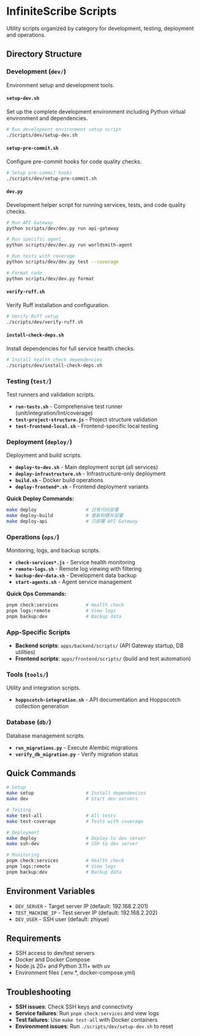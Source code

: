 # InfiniteScribe Scripts

Utility scripts organized by category for development, testing, deployment and operations.

## Directory Structure

### Development (`dev/`)
Environment setup and development tools.

#### `setup-dev.sh`
Set up the complete development environment including Python virtual environment and dependencies.

```bash
# Run development environment setup script
./scripts/dev/setup-dev.sh
```

#### `setup-pre-commit.sh`
Configure pre-commit hooks for code quality checks.

```bash
# Setup pre-commit hooks
./scripts/dev/setup-pre-commit.sh
```

#### `dev.py`
Development helper script for running services, tests, and code quality checks.

```bash
# Run API Gateway
python scripts/dev/dev.py run api-gateway

# Run specific agent
python scripts/dev/dev.py run worldsmith-agent

# Run tests with coverage
python scripts/dev/dev.py test --coverage

# Format code
python scripts/dev/dev.py format
```

#### `verify-ruff.sh`
Verify Ruff installation and configuration.

```bash
# Verify Ruff setup
./scripts/dev/verify-ruff.sh
```

#### `install-check-deps.sh`
Install dependencies for full service health checks.

```bash
# Install health check dependencies
./scripts/dev/install-check-deps.sh
```

### Testing (`test/`)
Test runners and validation scripts.

- **`run-tests.sh`** - Comprehensive test runner (unit/integration/lint/coverage)
- **`test-project-structure.js`** - Project structure validation
- **`test-frontend-local.sh`** - Frontend-specific local testing

### Deployment (`deploy/`)
Deployment and build scripts.

- **`deploy-to-dev.sh`** - Main deployment script (all services)
- **`deploy-infrastructure.sh`** - Infrastructure-only deployment
- **`build.sh`** - Docker build operations
- **`deploy-frontend*.sh`** - Frontend deployment variants

**Quick Deploy Commands:**
```bash
make deploy                  # 日常代码部署
make deploy-build            # 重新构建并部署
make deploy-api              # 只部署 API Gateway
```

### Operations (`ops/`)
Monitoring, logs, and backup scripts.

- **`check-services*.js`** - Service health monitoring
- **`remote-logs.sh`** - Remote log viewing with filtering
- **`backup-dev-data.sh`** - Development data backup
- **`start-agents.sh`** - Agent service management

**Quick Ops Commands:**
```bash
pnpm check:services          # Health check
pnpm logs:remote             # View logs
pnpm backup:dev              # Backup data
```

### App-Specific Scripts
- **Backend scripts**: `apps/backend/scripts/` (API Gateway startup, DB utilities)
- **Frontend scripts**: `apps/frontend/scripts/` (build and test automation)

### Tools (`tools/`)
Utility and integration scripts.

- **`hoppscotch-integration.sh`** - API documentation and Hoppscotch collection generation

### Database (`db/`)
Database management scripts.

- **`run_migrations.py`** - Execute Alembic migrations
- **`verify_db_migration.py`** - Verify migration status

## Quick Commands

```bash
# Setup
make setup                   # Install dependencies
make dev                     # Start dev servers

# Testing
make test-all                # All tests
make test-coverage           # Tests with coverage

# Deployment
make deploy                  # Deploy to dev server
make ssh-dev                 # SSH to dev server

# Monitoring
pnpm check:services          # Health check
pnpm logs:remote             # View logs
pnpm backup:dev              # Backup data
```

## Environment Variables

- `DEV_SERVER` - Target server IP (default: 192.168.2.201)
- `TEST_MACHINE_IP` - Test server IP (default: 192.168.2.202)
- `DEV_USER` - SSH user (default: zhiyue)

## Requirements

- SSH access to dev/test servers
- Docker and Docker Compose
- Node.js 20+ and Python 3.11+ with uv
- Environment files (.env.*, docker-compose.yml)

## Troubleshooting

- **SSH issues**: Check SSH keys and connectivity
- **Service failures**: Run `pnpm check:services` and view logs
- **Test failures**: Use `make test-all` with Docker containers
- **Environment issues**: Run `./scripts/dev/setup-dev.sh` to reset